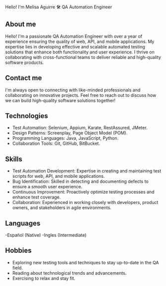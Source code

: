 Hello! I'm Melisa Aguirre 🛠️ QA Automation Engineer

## About me
Hello! I'm a passionate QA Automation Engineer with over a year of experience ensuring the quality of web, API, and mobile applications. My expertise lies in developing effective and scalable automated testing solutions that enhance both functionality and user experience. I thrive on collaborating with cross-functional teams to deliver reliable and high-quality software products.

## Contact me
I'm always open to connecting with like-minded professionals and collaborating on innovative projects. Feel free to reach out to discuss how we can build high-quality software solutions together!

## Technologies
- Test Automation: Selenium, Appium, Karate, RestAssured, JMeter.
- Design Patterns: Screenplay, Page Object Model (POM).
- Programming Languages: Java, JavaScript, Python.
- Collaboration Tools: Git, GitHub, BitBucket.

## Skills
- Test Automation Development: Expertise in creating and maintaining test scripts for web, API, and mobile applications.
- Bug Identification: Skilled in detecting and documenting defects to ensure a smooth user experience.
- Continuous Improvement: Proactively optimize testing processes and enhance test coverage.
- Collaboration: Experienced in working closely with developers, product owners, and stakeholders in agile environments.

## Languages
-Español (Native)
-Ingles (Intermediate)

## Hobbies
- Exploring new testing tools and techniques to stay up-to-date in the QA field.
- Reading about technological trends and advancements.
- Exercising to relax and stay fit.

